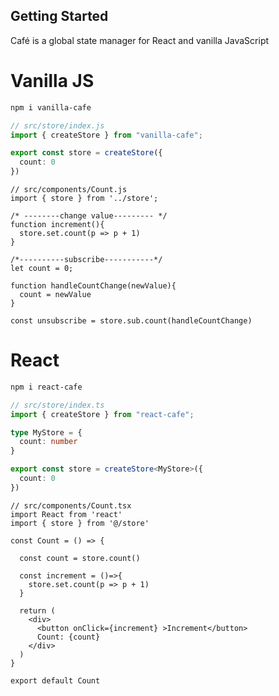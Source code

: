 ## Getting Started

Café is a global state manager for React and vanilla JavaScript

# Vanilla JS

```bash
npm i vanilla-cafe
```

```ts
// src/store/index.js
import { createStore } from "vanilla-cafe";

export const store = createStore({
  count: 0
})
```

```tsx
// src/components/Count.js
import { store } from '../store';

/* --------change value--------- */
function increment(){
  store.set.count(p => p + 1)
}

/*----------subscribe-----------*/
let count = 0;

function handleCountChange(newValue){
  count = newValue
}

const unsubscribe = store.sub.count(handleCountChange)
```

# React
```bash
npm i react-cafe
```

```ts
// src/store/index.ts
import { createStore } from "react-cafe";

type MyStore = {
  count: number
}

export const store = createStore<MyStore>({
  count: 0
})
```

```tsx
// src/components/Count.tsx
import React from 'react'
import { store } from '@/store'

const Count = () => {

  const count = store.count()

  const increment = ()=>{
    store.set.count(p => p + 1)
  }

  return (
    <div>
      <button onClick={increment} >Increment</button>
      Count: {count}
    </div>
  )
}

export default Count
```
